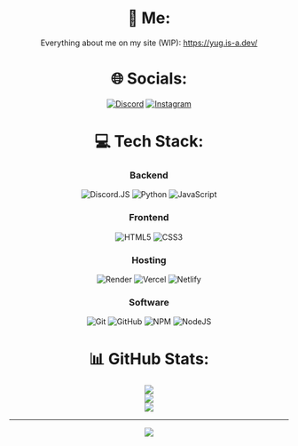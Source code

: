 <div align="center">

# 🫠 Me:
Everything about me on my site (WIP): https://yug.is-a.dev/

# 🌐 Socials:
[![Discord](https://img.shields.io/badge/discord-%23000000.svg?style=for-the-badge&logo=Discord)](https://discord.com/users/782101392960782356)
[![Instagram](https://img.shields.io/badge/instagram-%23000000.svg?style=for-the-badge&logo=Instagram)](https://instagram.com/name_yug)

# 💻 Tech Stack:
### Backend
![Discord.JS](https://img.shields.io/badge/discord.js-%23000000?style=for-the-badge&logo=discord)
![Python](https://img.shields.io/badge/python-%23000000?style=for-the-badge&logo=python)
![JavaScript](https://img.shields.io/badge/javascript-%23000000.svg?style=for-the-badge&logo=javascript)
### Frontend
![HTML5](https://img.shields.io/badge/html-%23000000.svg?style=for-the-badge&logo=html5)
![CSS3](https://img.shields.io/badge/css-%23000000.svg?style=for-the-badge&logo=css3)
### Hosting
![Render](https://img.shields.io/badge/Render-%23000000.svg?style=for-the-badge&logo=render)
![Vercel](https://img.shields.io/badge/vercel-%23000000.svg?style=for-the-badge&logo=vercel)
![Netlify](https://img.shields.io/badge/netlify-%23000000.svg?style=for-the-badge&logo=netlify)
### Software
![Git](https://img.shields.io/badge/git-%23000000.svg?style=for-the-badge&logo=git)
![GitHub](https://img.shields.io/badge/github-%23000000.svg?style=for-the-badge&logo=github)
![NPM](https://img.shields.io/badge/NPM-%23000000.svg?style=for-the-badge&logo=npm)
![NodeJS](https://img.shields.io/badge/node.js-%23000000?style=for-the-badge&logo=node.js)

# 📊 GitHub Stats:
![](https://github-readme-stats.vercel.app/api?username=Name-Yug&title_color=FF0000&icon_color=9f4bff&text_color=ffffff&bg_color=000000&hide_border=false&include_all_commits=true&count_private=true)<br/>
![](https://github-readme-stats.vercel.app/api/top-langs/?username=Name-Yug&title_color=FF0000&icon_color=9f4bff&text_color=ffffff&bg_color=000000&hide_border=false&include_all_commits=true&count_private=true&layout=compact)<br />
![](https://github-contributor-stats.vercel.app/api?username=Name-Yug&limit=5&title_color=ff0000&icon_color=00ffffff&text_color=ffffff&bg_color=000000&combine_all_yearly_contributions=true)

---

[![](https://visitcount.itsvg.in/api?id=Name-Yug&icon=5&color=12)](https://visitcount.itsvg.in)

<!-- Proudly created with GPRM ( https://gprm.itsvg.in ) -->
</div>
